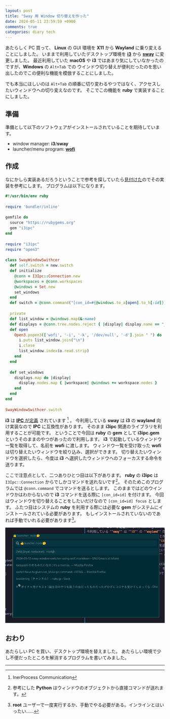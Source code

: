 ```yaml
---
layout: post
title: "Sway 用 Window 切り替えを作った"
date: 2024-05-11 23:59:59 +0900
comments: true
categories: diary tech
---
```


あたらしく PC 買って、 **Linux** の GUI 環境を **X11** から **Wayland** に乗り変えることにしました。
いままで利用していたデスクトップ環境を [**i3**](https://i3wm.org/) から [**sway**](https://swaywm.org/)
に変更しました。
最近利用していた **macOS** や **i3** ではあまり気にしていなかったのですが、**Windows** の `Alt+Tab` での
ウインドウ切り替えが便利だったのを思い出したのでこの便利な機能を模倣することにしました。

でも本当にほしいのは `Alt+Tab` の順番に切り変わるやつではなく、アクセスしたいウィンドウへの切り変えなのです。
そこでこの機能を **ruby** で実装することにしました。

## 準備

準備として以下のソフトウェアがインストールされていることを期待しています。

- window manager: **i3**/**sway**
- launcher/menu program: [**wofi**](https://hg.sr.ht/~scoopta/wofi)

## 作成

なにかしら実装あるだろうということで参考を探していたら[見付けた](https://gist.github.com/muniter/1c187e7c973accba463fb05c1402621f)のでその実装を参考にします。
プログラムは以下になります。

```ruby
#!/usr/bin/env ruby

require 'bundler/inline'

gemfile do
  source "https://rubygems.org"
  gem "i3ipc"
end

require "i3ipc"
require "open3"

class SwayWindowSwithcer
  def self.switch = new.switch
  def initialize
    @conn = I3Ipc::Connection.new
    @workspaces = @conn.workspaces
    @windows = Set.new
    set_windows
  end
  def switch = @conn.command("[con_id=#{@windows.to_a[open].to_h[:id]}] focus")

  private
  def list_window = @windows.map(&:name)
  def displays = @conn.tree.nodes.reject { |display| display.name == "__i3" }
  def open
    Open3.popen3(['wofi', '-i', '-k', '/dev/null', '-d'].join " ") do |i, o, _e, _w|
      i.puts list_window.join("\n")
      i.close
      list_window.index(o.read.strip)
    end
  end

  def set_windows
    displays.map do |display|
      display.nodes.map { |workspace| @windows += workspace.nodes }
    end
  end
end

SwayWindowSwithcer.switch
```

**i3** は [**IPC** が定義](https://i3wm.org/docs/ipc.html) されています [^ipc] 。
今利用している **sway** は **i3** の **wayland** 向け実装なので **IPC** に互換性があります。
そのまま **i3ipc** 関連のライブラリを利用することが可能です。
ということで今回は **ruby** の **gem** として **i3ipc.gem** というそのままのやつがあったので利用します。
**i3** で起動しているウィンドウ一覧を取得して、名前を **wofi** に渡します。
ウィンドウ一覧を受け取った **wofi** は切り替えたいウィンドウを絞り込み、選択ができます。
切り替えたいウィンドウを選択したら、今度は **i3** へ選択したウィンドウへのフォーカスする命令を送ります。

ここで注意点として、二つありひとつ目は以下があります。
**ruby** の **i3ipc** は `I3Ipc::Connection` からでしかコマンドを送れないです[^sanko]。
そのためこのプログラムでは `@conn.command` でコマンドを送るとします。
このままではどのウインドウかはわからないので **i3** コマンドを送る際に `[con_id=id]` を付けます。
今回はウィンドウを切り替えることをしたいだけなので `[con_id=id] focus` とします。
ふたつ目はシステムの **ruby** を利用する際には必要な **gem** がシステムにインストールされている必要があります。
もしインストールされていないのであれば手動でいれる必要があります[^bundler]。

![](/images/screenshot/wofi-window-switcher.png)

## おわり

あたらしい PC を買い、デスクトップ環境を替えました。
あたらしい環境で少し不便だったところを解消するプログラムを書いてみました。

---

[^ipc]: InerProcess Communication
[^sanko]: 参考にした **Python** はウィンドウのオブジェクトから直接コマンドが送れます。
[^bundler]: **root** ユーザーで一度実行するか、手動でやる必要がある。インラインとはいったい……
